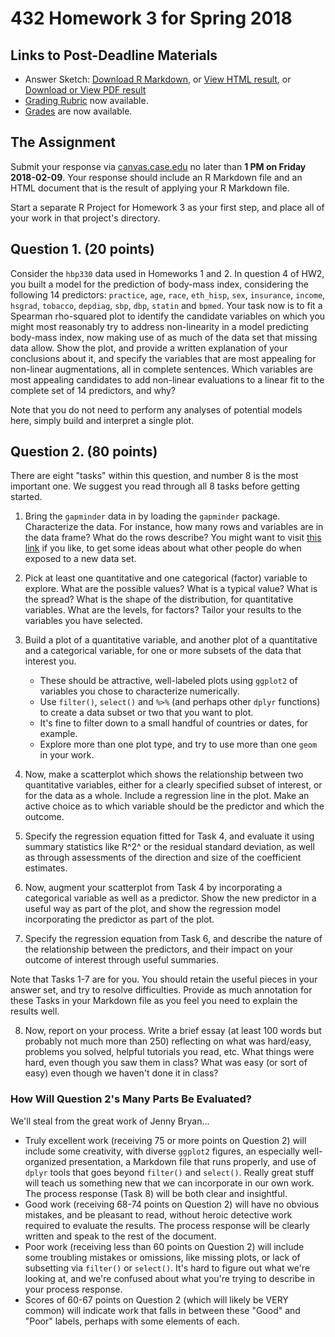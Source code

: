 # 432 Homework 3 for Spring 2018

## Links to Post-Deadline Materials

- Answer Sketch: [Download R Markdown](https://raw.githubusercontent.com/THOMASELOVE/432-2018/master/assignments/hw3/hw3sketch.Rmd), or [View HTML result](http://htmlpreview.github.io/?https://github.com/THOMASELOVE/432-2018/blob/master/assignments/hw3/hw3sketch.html), or [Download or View PDF result](https://github.com/THOMASELOVE/432-2018/blob/master/assignments/hw3/hw3sketch.pdf)
- [Grading Rubric](https://github.com/THOMASELOVE/432-2018/blob/master/assignments/hw3/hw3rubric.md) now available.
- [Grades](https://github.com/THOMASELOVE/432-2018/blob/master/assignments/hw3/hw3grades.pdf) are now available.


## The Assignment

Submit your response via [canvas.case.edu](https://canvas.case.edu/) no later than **1 PM on Friday 2018-02-09**. Your response should include an R Markdown file and an HTML document that is the result of applying your R Markdown file. 

Start a separate R Project for Homework 3 as your first step, and place all of your work in that project's directory.

## Question 1. (20 points)

Consider the `hbp330` data used in Homeworks 1 and 2. In question 4 of HW2, you built a model for the prediction of body-mass index, considering the following 14 predictors: `practice`, `age`, `race`, `eth_hisp`, `sex`, `insurance`, `income`, `hsgrad`, `tobacco`, `depdiag`, `sbp`, `dbp`, `statin` and `bpmed`. Your task now is to fit a Spearman rho-squared plot to identify the candidate variables on which you might most reasonably try to address non-linearity in a model predicting body-mass index, now making use of as much of the data set that missing data allow. Show the plot, and provide a written explanation of your conclusions about it, and specify the variables that are most appealing for non-linear augmentations, all in complete sentences. Which variables are most appealing candidates to add non-linear evaluations to a linear fit to the complete set of 14 predictors, and why? 

Note that you do not need to perform any analyses of potential models here, simply build and interpret a single plot.

## Question 2. (80 points)

There are eight "tasks" within this question, and number 8 is the most important one. We suggest you read through all 8 tasks before getting started. 

1. Bring the `gapminder` data in by loading the `gapminder` package. Characterize the data. For instance, how many rows and variables are in the data frame? What do the rows describe? You might want to visit  [this link](http://simplystatistics.org/2014/06/13/what-i-do-when-i-get-a-new-data-set-as-told-through-tweets/) if you like, to get some ideas about what other people do when exposed to a new data set. 

2. Pick at least one quantitative and one categorical (factor) variable to explore. What are the possible values? What is a typical value? What is the spread? What is the shape of the distribution, for quantitative variables. What are the levels, for factors? Tailor your results to the variables you have selected.

3. Build a plot of a quantitative variable, and another plot of a quantitative and a categorical variable, for one or more subsets of the data that interest you. 
    + These should be attractive, well-labeled plots using `ggplot2` of variables you chose to characterize numerically. 
    + Use `filter()`, `select()` and `%>%` (and perhaps other `dplyr` functions) to create a data subset or two that you want to plot. 
    + It's fine to filter down to a small handful of countries or dates, for example. 
    + Explore more than one plot type, and try to use more than one `geom` in your work.

4. Now, make a scatterplot which shows the relationship between two quantitative variables, either for a clearly specified subset of interest, or for the data as a whole. Include a regression line in the plot. Make an active choice as to which variable should be the predictor and which the outcome.

5. Specify the regression equation fitted for Task 4, and evaluate it using summary statistics like R^2^ or the residual standard deviation, as well as through assessments of the direction and size of the coefficient estimates.

6. Now, augment your scatterplot from Task 4 by incorporating a categorical variable as well as a predictor. Show the new predictor in a useful way as part of the plot, and show the regression model incorporating the predictor as part of the plot.

7. Specify the regression equation from Task 6, and describe the nature of the relationship between the predictors, and their impact on your outcome of interest through useful summaries.

Note that Tasks 1-7 are for you. You should retain the useful pieces in your answer set, and try to resolve difficulties. Provide as much annotation for these Tasks in your Markdown file as you feel you need to explain the results well.

8. Now, report on your process. Write a brief essay (at least 100 words but probably not much more than 250) reflecting on what was hard/easy, problems you solved, helpful tutorials you read, etc. What things were hard, even though you saw them in class? What was easy (or sort of easy) even though we haven't done it in class?

### How Will Question 2's Many Parts Be Evaluated?

We'll steal from the great work of Jenny Bryan...

- Truly excellent work (receiving 75 or more points on Question 2) will include some creativity, with diverse `ggplot2` figures, an especially well-organized presentation, a Markdown file that runs properly, and use of `dplyr` tools that goes beyond `filter()` and `select()`. Really great stuff will teach us something new that we can incorporate in our own work. The process response (Task 8) will be both clear and insightful.
- Good work (receiving 68-74 points on Question 2) will have no obvious mistakes, and be pleasant to read, without heroic detective work required to evaluate the results. The process response will be clearly written and speak to the rest of the document.
- Poor work (receiving less than 60 points on Question 2) will include some troubling mistakes or omissions, like missing plots, or lack of subsetting via `filter()` or `select()`. It's hard to figure out what we're looking at, and we're confused about what you're trying to describe in your process response.
- Scores of 60-67 points on Question 2 (which will likely be VERY common) will indicate work that falls in between these "Good" and "Poor" labels, perhaps with some elements of each.

